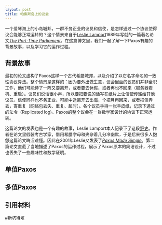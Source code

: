 ```yaml
---
layout: post
title: 帕索斯岛上的议会
---
```


一个爱琴海上的小岛城邦，一群不务正业的议员和信使，是怎样通过一个协议使得议会能够正常运转的？这个情景来自于[Leslie Lamport](https://en.wikipedia.org/wiki/Leslie_Lamport)1989年写就的一篇著名论文[*The Part-Time Parliament*](https://lamport.azurewebsites.net/pubs/lamport-paxos.pdf)。在这篇博文里，我们一起了解一下Paxos有趣的背景故事，以及学习它的运作过程。

## 背景故事
最初的论文虚构了Paxos这样一个古代希腊城邦，以及介绍了以它名字命名的一致性协议算法。整个情景是这样的：因为要外出做生意，议会里面的议员们并非全职工作，他们可能待了一阵又要离开，或者要去休假，或者再也不回来（服务器宕机、重启）。议员们说话很小声，所以要把要说的话写在纸片上让信使传递给其他议员。信使同样也不务正业，可能中途离开去出海，个把月再回来，或者把信弄丢，寄重复（网络包丢失、重复、超时）。各个议员手持一张羊皮纸，记录下通过的法令（Replicated log)。Paxos的整个议会在一群数学家设计的协议下正常运转。

这篇论文的发表也是一个有趣的故事，Leslie Lamport本人记录下了这段[野史](http://lamport.azurewebsites.net/pubs/pubs.html#lamport-paxos)。作者在论文里假装考古学家，借用希腊字母和夹杂着几分冷幽默，于是后来很多人抱怨这篇论文晦涩难懂。因此在2001年Leslie又发表了[*Paxos Made Simple*](https://lamport.azurewebsites.net/pubs/paxos-simple.pdf)。第二篇论文直截了当地描述了Paxos的运作过程，展示了Paxos原本的简洁设计，不过也丢失了一些趣味性和数学证明。

## 单值Paxos

## 多值Paxos

## 引用材料

#新坑待填